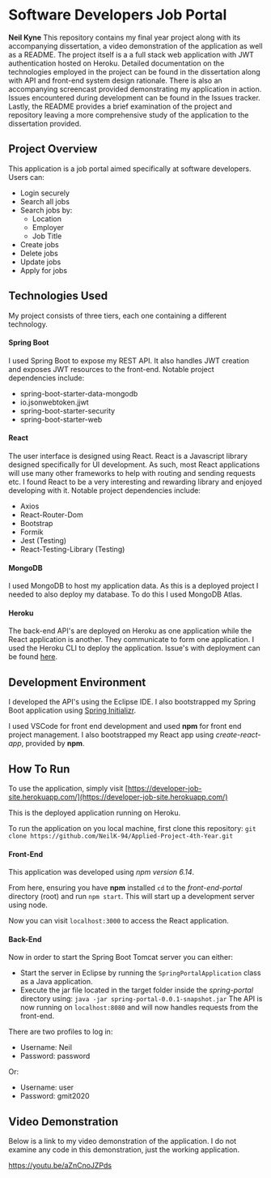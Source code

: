 
# Software Developers Job Portal
**Neil Kyne**
This repository contains my final year project along with its accompanying dissertation, a video demonstration of the application as well as a README. The project itself is a a full stack web application with JWT authentication hosted on Heroku. Detailed documentation on the technologies employed in the project can be found in the dissertation along with API and front-end system design rationale. There is also an accompanying screencast provided demonstrating my application in action. Issues encountered during development can be found in the Issues tracker. Lastly, the README provides a brief examination of the project and  repository leaving a more comprehensive study of the application to the dissertation provided.

## Project Overview
This application is a job portal aimed specifically at software developers. Users can:
- Login securely	
- Search all jobs
- Search jobs by:
	- Location
	- Employer
	- Job Title
- Create jobs
- Delete jobs
- Update jobs
- Apply for jobs

## Technologies Used
My project consists of three tiers, each one containing a different technology.
#### Spring Boot
I used Spring Boot to expose my REST API. It also handles JWT creation and exposes JWT resources to the front-end. Notable project dependencies include: 

- spring-boot-starter-data-mongodb
- io.jsonwebtoken.jjwt
- spring-boot-starter-security
- spring-boot-starter-web

#### React
The user interface is designed using React. React is a Javascript library designed specifically for UI development. As such, most React applications will use many other frameworks to help with routing and sending requests etc. I found React to be a very interesting and rewarding library and enjoyed developing with it. Notable project dependencies include: 

- Axios
- React-Router-Dom
- Bootstrap
- Formik
- Jest (Testing)
- React-Testing-Library (Testing)

#### MongoDB
I used MongoDB to host my application data. As this is a deployed project I needed to also deploy my database. To do this I used MongoDB Atlas.

#### Heroku
The back-end API's are deployed on Heroku as one application while the React application is another. They communicate to form one application. I used the Heroku CLI to deploy the application. Issue's with deployment can be found [here]([https://github.com/NeilK-94/Applied-Project-4th-Year/issues?q=is%3Aissue+is%3Aclosed]).

## Development Environment
I developed the API's using the Eclipse IDE. I also bootstrapped my Spring Boot application using [Spring Initializr]([https://start.spring.io/](https://start.spring.io/)).

I used VSCode for front end development and used **npm** for front end project management. I also bootstrapped my React app using *create-react-app*, provided by **npm**.

## How To Run
To use the application, simply visit [https://developer-job-site.herokuapp.com/](https://developer-job-site.herokuapp.com/)

This is the deployed application running on Heroku.

To run the application on you local machine, first clone this repository:
`git clone https://github.com/NeilK-94/Applied-Project-4th-Year.git` 
#### Front-End 
This application was developed using *npm version 6.14*.

From here, ensuring you have **npm** installed `cd` to the *front-end-portal* directory (root) and run `npm start`. This will start up a development server using node.

Now you can visit `localhost:3000` to access the React application.
  
  #### Back-End
  Now in order to start the Spring Boot Tomcat server you can either:
  - Start the server in Eclipse by running the `SpringPortalApplication` class as a Java application.
  - Execute the jar file located in the target folder inside the *spring-portal* directory using: `java -jar spring-portal-0.0.1-snapshot.jar`
The API is now running on `localhost:8080` and will now handles requests from the front-end.

There are two profiles to log in:
 - Username: Neil
 - Password: password   

Or:
 - Username: user
 - Password: gmit2020


## Video Demonstration
Below is a link to my video demonstration of the application. I do not examine any code in this demonstration, just the working application.

https://youtu.be/aZnCnoJZPds
